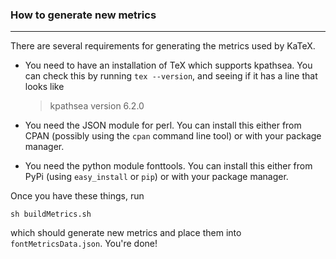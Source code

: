### How to generate new metrics
-------------------------------

There are several requirements for generating the metrics used by KaTeX.

- You need to have an installation of TeX which supports kpathsea. You can check
  this by running `tex --version`, and seeing if it has a line that looks like
  > kpathsea version 6.2.0

- You need the JSON module for perl. You can install this either from CPAN
  (possibly using the `cpan` command line tool) or with your package manager.

- You need the python module fonttools. You can install this either from PyPi
  (using `easy_install` or `pip`) or with your package manager.

Once you have these things, run

    sh buildMetrics.sh

which should generate new metrics and place them into `fontMetricsData.json`.
You're done!
